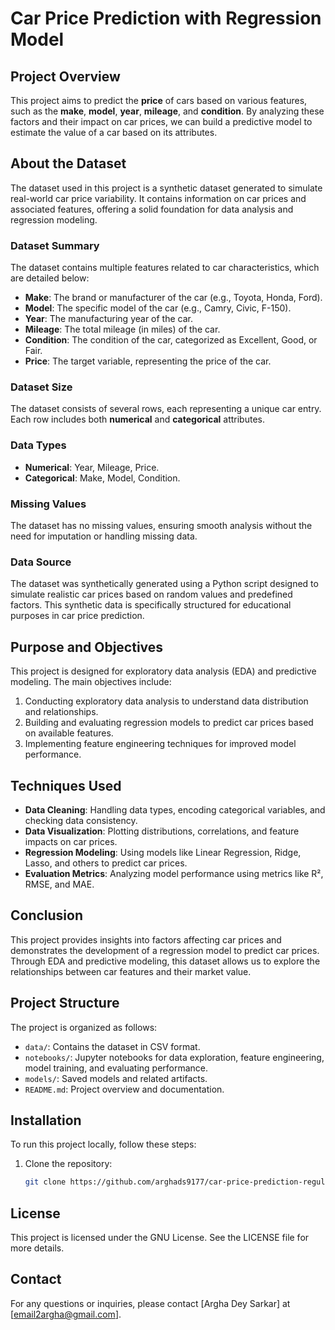 # Car Price Prediction with Regression Model

## Project Overview
This project aims to predict the **price** of cars based on various features, such as the **make**, **model**, **year**, **mileage**, and **condition**. By analyzing these factors and their impact on car prices, we can build a predictive model to estimate the value of a car based on its attributes.

## About the Dataset
The dataset used in this project is a synthetic dataset generated to simulate real-world car price variability. It contains information on car prices and associated features, offering a solid foundation for data analysis and regression modeling.

### Dataset Summary
The dataset contains multiple features related to car characteristics, which are detailed below:

- **Make**: The brand or manufacturer of the car (e.g., Toyota, Honda, Ford).
- **Model**: The specific model of the car (e.g., Camry, Civic, F-150).
- **Year**: The manufacturing year of the car.
- **Mileage**: The total mileage (in miles) of the car.
- **Condition**: The condition of the car, categorized as Excellent, Good, or Fair.
- **Price**: The target variable, representing the price of the car.

### Dataset Size
The dataset consists of several rows, each representing a unique car entry. Each row includes both **numerical** and **categorical** attributes.

### Data Types
- **Numerical**: Year, Mileage, Price.
- **Categorical**: Make, Model, Condition.

### Missing Values
The dataset has no missing values, ensuring smooth analysis without the need for imputation or handling missing data.

### Data Source
The dataset was synthetically generated using a Python script designed to simulate realistic car prices based on random values and predefined factors. This synthetic data is specifically structured for educational purposes in car price prediction.

## Purpose and Objectives
This project is designed for exploratory data analysis (EDA) and predictive modeling. The main objectives include:
1. Conducting exploratory data analysis to understand data distribution and relationships.
2. Building and evaluating regression models to predict car prices based on available features.
3. Implementing feature engineering techniques for improved model performance.

## Techniques Used
- **Data Cleaning**: Handling data types, encoding categorical variables, and checking data consistency.
- **Data Visualization**: Plotting distributions, correlations, and feature impacts on car prices.
- **Regression Modeling**: Using models like Linear Regression, Ridge, Lasso, and others to predict car prices.
- **Evaluation Metrics**: Analyzing model performance using metrics like R², RMSE, and MAE.

## Conclusion
This project provides insights into factors affecting car prices and demonstrates the development of a regression model to predict car prices. Through EDA and predictive modeling, this dataset allows us to explore the relationships between car features and their market value.

## Project Structure

The project is organized as follows:

- `data/`: Contains the dataset in CSV format.
- `notebooks/`: Jupyter notebooks for data exploration, feature engineering, model training, and evaluating performance.
- `models/`: Saved models and related artifacts.
- `README.md`: Project overview and documentation.

## Installation

To run this project locally, follow these steps:

1. Clone the repository:
   ```sh
   git clone https://github.com/arghads9177/car-price-prediction-regularization.git

## License

This project is licensed under the GNU License. See the LICENSE file for more details.

## Contact
For any questions or inquiries, please contact [Argha Dey Sarkar] at [email2argha@gmail.com].
